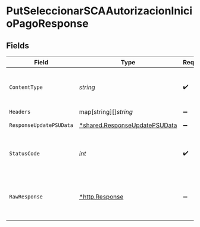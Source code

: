 # PutSeleccionarSCAAutorizacionInicioPagoResponse


## Fields

| Field                                                                         | Type                                                                          | Required                                                                      | Description                                                                   |
| ----------------------------------------------------------------------------- | ----------------------------------------------------------------------------- | ----------------------------------------------------------------------------- | ----------------------------------------------------------------------------- |
| `ContentType`                                                                 | *string*                                                                      | :heavy_check_mark:                                                            | HTTP response content type for this operation                                 |
| `Headers`                                                                     | map[string][]*string*                                                         | :heavy_minus_sign:                                                            | N/A                                                                           |
| `ResponseUpdatePSUData`                                                       | [*shared.ResponseUpdatePSUData](../../models/shared/responseupdatepsudata.md) | :heavy_minus_sign:                                                            | HTTP/1.1 200 Ok                                                               |
| `StatusCode`                                                                  | *int*                                                                         | :heavy_check_mark:                                                            | HTTP response status code for this operation                                  |
| `RawResponse`                                                                 | [*http.Response](https://pkg.go.dev/net/http#Response)                        | :heavy_minus_sign:                                                            | Raw HTTP response; suitable for custom response parsing                       |